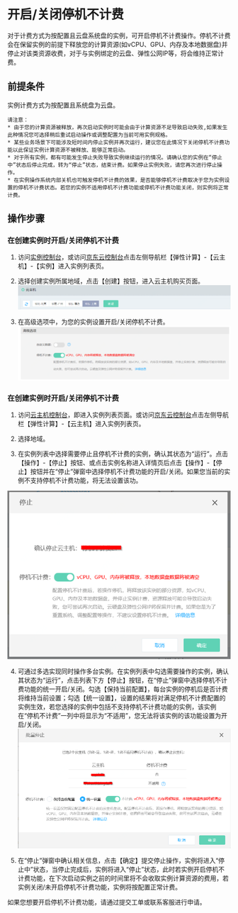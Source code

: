 # 开启/关闭停机不计费

对于计费方式为按配置且云盘系统盘的实例，可开启停机不计费操作。停机不计费会在保留实例的前提下释放您的计算资源(如vCPU、GPU、内存及本地数据盘)并停止对该类资源收费，对于与实例绑定的云盘、弹性公网IP等，将会维持正常计费。

## 前提条件

实例计费方式为按配置且系统盘为云盘。

	
	请注意：
	* 由于您的计算资源被释放，再次启动实例时可能会由于计算资源不足导致启动失败,如果发生此种情况您可选择稍后重试启动操作或调整配置为当前可用实例规格。
	* 某些业务场景下可能涉及短时间内停止实例并再次运行，建议您在此情况下关闭停机不计费功能以此保证实例计算资源不被释放、能够正常启动。
	* 对于所有实例，都有可能发生停止失败导致实例继续运行的情况。请确认您的实例在“停止中”状态后停止完成，转为“停止”状态，结束计费。如果停止实例失败，请您再次进行停止操作。
	* 在实例操作系统内部关机也可触发停机不计费的效果，是否能够停机不计费取决于您为实例设置的停机不计费状态。若您的实例不适用停机不计费功能或停机不计费功能关闭，则实例将正常计费。

## 操作步骤

### 在创建实例时开启/关闭停机不计费

1. 访问[实例控制台](https://cns-console.jdcloud.com/host/compute/list)，或访问[京东云控制台](https://console.jdcloud.com)点击左侧导航栏【弹性计算】-【云主机】-【实例】进入实例列表页。

2. 选择创建实例所属地域，点击【创建】按钮，进入云主机购买页面。
![](../../../../../image/vm/Getting-Start-Linux-Create-Region.png)

3. 在高级选项中，为您的实例设置开启/关闭停机不计费。
![](../../../../../image/vm/uncharged1.png)

### 在创建实例时开启/关闭停机不计费

1. 访问[云主机控制台](https://cns-console.jdcloud.com/host/compute/list)，即进入实例列表页面。或访问[京东云控制台](https://console.jdcloud.com)点击左侧导航栏【弹性计算】-【云主机】进入实例列表页。

2. 选择地域。

3. 在实例列表中选择需要停止且停机不计费的实例，确认其状态为“运行”。点击【操作】-【停止】按钮、或点击实例名称进入详情页后点击【操作】-【停止】按钮并在“停止”弹窗中选择停机不计费功能的开启/关闭。如果您当前的实例不支持停机不计费功能，将无法设置该功。

![](../../../../../image/vm/uncharged2.png)

4. 可通过多选实现同时操作多台实例。在实例列表中勾选需要操作的实例，确认其状态为“运行”，点击列表下方【停止】按钮，在“停止”弹窗中选择停机不计费功能的统一开启/关闭。勾选【保持当前配置】，每台实例的停机后是否计费将维持当前设置；勾选【统一设置】，设置的结果将对满足停机不计费配置的实例生效，若您选择的实例中包括不支持停机不计费功能的实例，该实例在“停机不计费”一列中将显示为“不适用”，您无法将该实例的该功能设置为开启/关闭。
![](../../../../../image/vm/uncharged3.png)

5. 在“停止”弹窗中确认相关信息，点击【确定】提交停止操作，实例将进入“停止中”状态，当停止完成后，实例将进入“停止”状态，此时若实例开启停机不计费功能，在下次启动实例之前的时间里将不会收取实例计算资源的费用，若实例关闭/未开启停机不计费功能，实例将按配置正常计费。



	
如果您想要开启停机不计费功能，请通过提交工单或联系客服进行申请。




